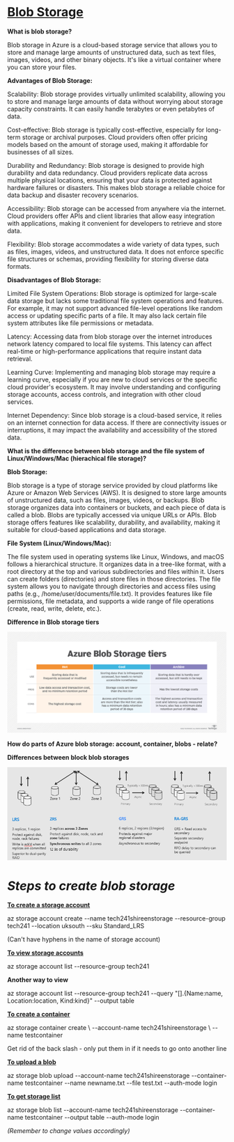 # <u>**Blob Storage**</u>


**What is blob storage?**

Blob storage in Azure is a cloud-based storage service that allows you to store and manage large amounts of unstructured data, such as text files, images, videos, and other binary objects. It's like a virtual container where you can store your files.

**Advantages of Blob Storage:**

Scalability: Blob storage provides virtually unlimited scalability, allowing you to store and manage large amounts of data without worrying about storage capacity constraints. It can easily handle terabytes or even petabytes of data.

Cost-effective: Blob storage is typically cost-effective, especially for long-term storage or archival purposes. Cloud providers often offer pricing models based on the amount of storage used, making it affordable for businesses of all sizes.

Durability and Redundancy: Blob storage is designed to provide high durability and data redundancy. Cloud providers replicate data across multiple physical locations, ensuring that your data is protected against hardware failures or disasters. This makes blob storage a reliable choice for data backup and disaster recovery scenarios.

Accessibility: Blob storage can be accessed from anywhere via the internet. Cloud providers offer APIs and client libraries that allow easy integration with applications, making it convenient for developers to retrieve and store data.

Flexibility: Blob storage accommodates a wide variety of data types, such as files, images, videos, and unstructured data. It does not enforce specific file structures or schemas, providing flexibility for storing diverse data formats.

**Disadvantages of Blob Storage:**

Limited File System Operations: Blob storage is optimized for large-scale data storage but lacks some traditional file system operations and features. For example, it may not support advanced file-level operations like random access or updating specific parts of a file. It may also lack certain file system attributes like file permissions or metadata.

Latency: Accessing data from blob storage over the internet introduces network latency compared to local file systems. This latency can affect real-time or high-performance applications that require instant data retrieval.

Learning Curve: Implementing and managing blob storage may require a learning curve, especially if you are new to cloud services or the specific cloud provider's ecosystem. It may involve understanding and configuring storage accounts, access controls, and integration with other cloud services.

Internet Dependency: Since blob storage is a cloud-based service, it relies on an internet connection for data access. If there are connectivity issues or interruptions, it may impact the availability and accessibility of the stored data.

**What is the difference between blob storage and the file system of Linux/Windows/Mac (hierachical file storage)?**

**Blob Storage:**

Blob storage is a type of storage service provided by cloud platforms like Azure or Amazon Web Services (AWS). It is designed to store large amounts of unstructured data, such as files, images, videos, or backups. Blob storage organizes data into containers or buckets, and each piece of data is called a blob. Blobs are typically accessed via unique URLs or APIs. Blob storage offers features like scalability, durability, and availability, making it suitable for cloud-based applications and data storage.

**File System (Linux/Windows/Mac):**

The file system used in operating systems like Linux, Windows, and macOS follows a hierarchical structure. It organizes data in a tree-like format, with a root directory at the top and various subdirectories and files within it. Users can create folders (directories) and store files in those directories. The file system allows you to navigate through directories and access files using paths (e.g., /home/user/documents/file.txt). It provides features like file permissions, file metadata, and supports a wide range of file operations (create, read, write, delete, etc.).

**Difference in Blob storage tiers**

![Alt text](azure_blob_storage_tiers-f.png)


**How do parts of Azure blob storage: account, container, blobs - relate?**


**Differences between block blob storages**

![Alt text](blobblockstorage.png)



# *Steps to create blob storage*

**<u>To create a storage account</u>**

az storage account create --name tech241shireenstorage --resource-group tech241 --location uksouth --sku Standard_LRS

(Can't have hyphens in the name of storage account)

**<u>To view storage accounts</u>**

az storage account list --resource-group tech241

**Another way to view**

az storage account list --resource-group tech241 --query "[].{Name:name, Location:location, Kind:kind}" --output table

**<u>To create a container</u>**

az storage container create \ --account-name tech241shireenstorage \ --name testcontainer

Get rid of the back slash - only put them in if it needs to go onto another line

**<u>To upload a blob</u>**

az storage blob upload --account-name tech241shireenstorage --container-name testcontainer --name newname.txt --file test.txt --auth-mode login

**<u>To get storage list</u>**

az storage blob list --account-name tech241shireenstorage --container-name testcontainer --output table --auth-mode login

*(Remember to change values accordingly)*
